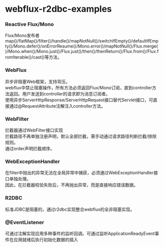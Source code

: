 # webflux-r2dbc-examples

### Reactive Flux/Mono

Flux/Mono发布者  
map()/flatMap()/filter()/handle()/mapNotNull()/switchIfEmpty()/defaultIfEmpty()/Mono.defer()/onErrorResume()/Mono.error()/mapNotNull()/Flux.merge()/Mono.when()/Mono.just()/Flux.just()/then()/thenReturn()/Flux.from()/Flux.fromIterable()/cast()等方法。

### WebFlux

异步非阻塞Web框架，支持背压。  
webflux中禁止阻塞操作，所有方法必须返回Flux/Mono订阅，直到controller方法返回。用户发送到controller的请求即为消息订阅者。    
使用异步ServerHttpResponse/ServerHttpRequest接口替代Servlet接口，可直接通过@RequestAttribute注解注入controller方法。

### WebFilter

拦截器通过WebFilter接口实现  
拦截路径不再单独注册声明，默认全部拦截，需手动通过请求路径判断拦截/排除规则。  
通过order声明拦截顺序。

### WebExceptionHandler

在filter中抛出的异常无法在全局异常中捕获，必须通过WebExceptionHandler接口单独处理。  
因此，在拦截器校验失败后，不再抛出异常，而是直接响应错误数据。

### R2DBC

标准JDBC是阻塞的，通过r2dbc实现整合webflux的全非阻塞实现。  

### @EventListener

可通过注解实现应用多种事件的监听回调。可通过监听ApplicationReadyEvent事件在应用就绪后执行初始化数据的插入
